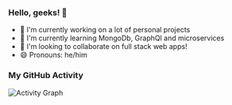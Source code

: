 ### Hello, geeks! 👋

 - 🔭 I'm currently working on a lot of personal projects
 - 🌱 I'm currently learning MongoDb, GraphQl and microservices
 - 👯 I'm looking to collaborate on full stack web apps!
 - 😄 Pronouns: he/him

### My GitHub Activity

![Activity Graph](https://activity-graph.herokuapp.com/graph?username=AliM-01&theme=github)
